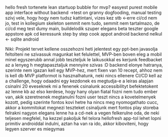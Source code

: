 hello fresh tortenete
lean startuop
bubble for mvp?
easyest purest mobile app interface without backend
->test on granny
dogfooding, manual testing
szivj vele, hogy hogy nem tudsz kattintani, vizes kez stb <-erre ci/cd nem jo, test in kollegium
skeleton
semmit nem tudo, semmit nem tartalmazo, de ci/cd meg test
dumy main, buildelodik
szuper elegans beta teszter google appstore apk cd
keressunk step by step cook appot
android backend nelkul <- sqlite android

Niki:
Projekt tervet kellene osszehozni
heti jelentest egy ppt-ben javasolja feltolteni
ne szivassuk magunkat ket felulettel, MVP-ben boven eleg a mobil
minel egyszerubb annal jobb
teszteljuk le laikusokkal es kerjunk feedbacket
az a lenyeg h megtapasztaljuk mennyire szivas :D
backend elonye hatranya, szerinte nem igazan kell egy MVP-hez, mert fixen van 10 recept, ahhoz nem is kell db
MVP platformot is hasznalhatunk, neki nincs ellenere
CI/CD kell
az a challenge, hogy odaadni egy kezdonek es megtudja-e a leiras alapjan csinalni
20 eveseknek mi a fenenek csinalunk accessibilityt
befektetokent az lenne kb az elso kerdese, hogy hany olyan fiatal fozni nem tudo ember van, akik szeretnenek megtanulni fozni
user teszt nincs a kovetelmenyek kozott, pedig szerinte fontos
kovi hetre ha nincs meg nyomogathato cucc, akkor a kommitokat megnezi
teszteket csinaljunk mert fontos
play storeba felrakni nagyon elegans lenne ha a cd-nek a vegen felkerulne oda, de neki teljesen megfelel, ha kezzel pakoljuk fel telora
hellofresh app-tol lehet lopni
primitiv androiddal indulni, aztan ha van ra ido, akkor kiboviteni, hogy legyen szerver es miegymas
